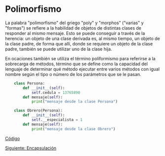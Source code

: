 # Polimorfismo

La palabra "polimorfismo" del griego "poly" y "morphos" ("varias" y "formas") se refiere a la habilidad de objetos de distintas clases de responder al mismo mensaje. Esto se puede conseguir a través de la herencia: un objeto de una clase derivada es, al mismo tiempo, un objeto de la clase padre, de forma que allí, donde se requiere un objeto de la clase padre, también se puede utilizar uno de la clase hija.

En ocaciones también se utiliza el término poliformismo para referirse a la sobrecarga de métodos, término que se define como la capacidad del lenguaje de determinar qué método ejecutar entre varios métodos con igual nombre según el tipo o número de los parámetros que se le pasan.

```python
    class Persona:
        def __init__(self):
            self.cedula = 13765890
        def mensaje(self):
            print("mensaje desde la clase Persona")

    class Obrero(Persona):
        def __init__(self):
            self.__especialista = 1
        def mensaje(self):
            print("mensaje desde la clase Obrero")
```

[Código](/Polimorfismo/polimorfismo.py)

[Siguiente: Encapsulación](/Encapsulacion/Encapsulacion.md)
